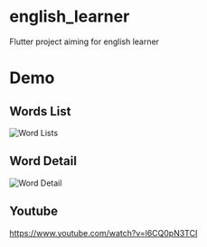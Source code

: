 # english_learner
Flutter project aiming for english learner

# Demo
## Words List
![Word Lists](https://media.giphy.com/media/gFPDmaw8W3tiePgEE0/giphy.gif)

## Word Detail
![Word Detail](https://media.giphy.com/media/dzV7GsXXhfS1zzG7RL/giphy.gif)

## Youtube
https://www.youtube.com/watch?v=l6CQ0pN3TCI
